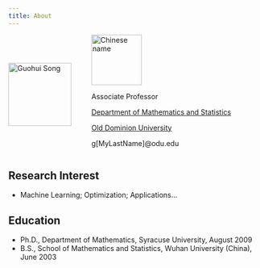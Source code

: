 ```yaml
---
title: About
---
```



<style>
.mycontainer {
  display: flex;
  align-items: center;
  justify-content: left;
  column-gap: 40px
}

.mycontainer img {
  max-width: 100%;
  max-height:100%;
}

.mycontainer text {
  font-size: 20px;
  padding-left: 20px;
}
</style>

<div class="mycontainer">
    <div class="img">
        <img src="/images/GuohuiSong.jpg" alt="Guohui Song" width="125px" >
    </div>
    <div class="text">
    <img src="/images/signature.jpg" alt="Chinese name" width="100px">
    <p>Associate Professor</p>
    <p><a href="http://www.odu.edu/math", target="_blank">Department of Mathematics and Statistics</a></p>
    <p><a href="http://www.odu.edu", target="_blank">Old Dominion University</a></p>
    <p>g[MyLastName]@odu.edu</p>
    </div>
</div>

<!-- {{< figure src="/images/signature.jpg" alt="Chinese name" width="100px" >}} 
{{< figure src="/images/GuohuiSong.jpg" alt="Guohui Song" width="200px" >}} -->
<!-- [Department of Mathematics and Statistics](http://www.odu.edu/math)

[Old Dominion Univeristy](http://www.odu.edu) -->



<!-- ## Address

Guohui Song\n
Department of Mathematics and Statistics\n
Old Dominion University\n
2300 Engineering \& Computational Sciences Building\n
Norfolk, VA 23529

Phone: 757-683-3882\n
Fax: 757-683-3885\n
Email: g+_/MyLastName/_+@odu.edu -->


## Research Interest
- Machine Learning; Optimization; Applications...


## Education
- Ph.D., Department of Mathematics, Syracuse University, August 2009
- B.S., School of Mathematics and Statistics, Wuhan University (China), June 2003